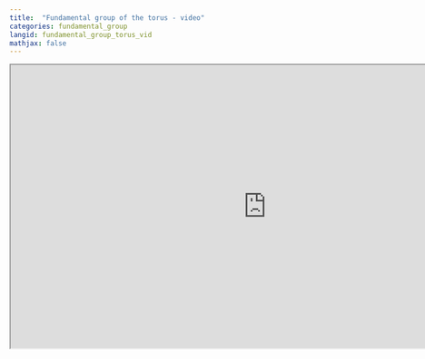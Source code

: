 ```yaml
---
title:  "Fundamental group of the torus - video"
categories: fundamental_group
langid: fundamental_group_torus_vid
mathjax: false
---
```


<iframe width="900" height="500"
	src="https://www.youtube.com/embed/nLcr-DWVEto?rel=0">
</iframe>


